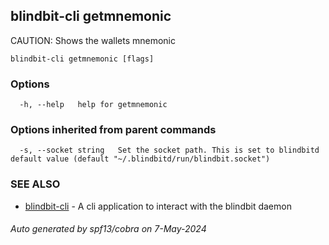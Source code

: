 ## blindbit-cli getmnemonic

CAUTION: Shows the wallets mnemonic

```
blindbit-cli getmnemonic [flags]
```

### Options

```
  -h, --help   help for getmnemonic
```

### Options inherited from parent commands

```
  -s, --socket string   Set the socket path. This is set to blindbitd default value (default "~/.blindbitd/run/blindbit.socket")
```

### SEE ALSO

* [blindbit-cli](blindbit-cli.md)	 - A cli application to interact with the blindbit daemon

###### Auto generated by spf13/cobra on 7-May-2024
